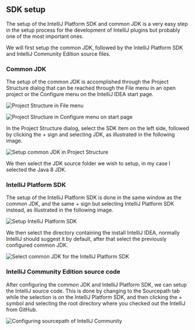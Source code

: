 ## SDK setup

The setup of the IntelliJ Platform SDK and common JDK is a very easy step in the setup process for the
development of IntelliJ plugins but probably one of the most important ones.

We will first setup the common JDK, followed by the IntelliJ Platform SDK and IntelliJ Community Edition
source files.

### Common JDK

The setup of the common JDK is accomplished through the Project Structure dialog that can be
reached through the File menu in an open project or the Configure menu on the IntelliJ IDEA start page.

![Project Structure in File menu](content/images/project_settings_menu_entry1.png)

![Project Structure in Configure menu on start page](content/images/project_settings_menu_entry2.png)

In the Project Structure dialog, select the SDK item on the left side, followed by clicking the +
sign and selecting JDK, as illustrated in the following image.

![Setup common JDK in Project Structure](content/images/project_structure1.png)

We then select the JDK source folder we wish to setup, in my case I selected the Java 8 JDK.

### IntelliJ Platform SDK 

The setup of the IntelliJ Platform SDK is done in the same window as the common JDK, and the same +
sign but selecting IntelliJ Platform SDK instead, as illustrated in the following image.

![Setup IntelliJ Platform SDK](content/images/project_structure2.png)

We then select the directory containing the install IntelliJ IDEA, normally IntelliJ should suggest
it by default, after that select the previously configured common JDK.

![Select common JDK for the IntelliJ Platform SDK](content/images/project_structure3.png)

### IntelliJ Community Edition source code

After configuring the common JDK and IntelliJ Platform SDK, we can setup the IntelliJ source code.
This is done by changing to the Sourcepath tab while the selection is on the IntelliJ Platform SDK,
and then clicking the + symbol and selecting the root directory where you checked out the IntelliJ
from GitHub.

![Configuring sourcepath of IntelliJ Community](content/images/project_structure4.png)
